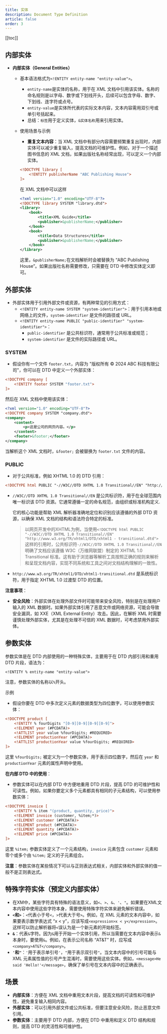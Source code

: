 ```yaml
---
title: 实体
description: Document Type Definition
article: false
order: 3
---
```


[[toc]]

## 内部实体

- **内部实体（General Entities）**

  - 基本语法格式为`<!ENTITY entity-name "entity-value">`。
    - `entity-name`是实体的名称，用于在 XML 文档中引用该实体。名称的命名规则是以字母、数字或下划线开头，后续可以包含字母、数字、下划线、连字符或点号。
    - `entity-value`是实体所代表的实际文本内容，文本内容需用双引号或单引号括起来。
    - 总结：`标签`用于定义实体，`&实体名称`用来引用实体。

  - 使用场景与示例
  
    - **重复文本内容**：当 XML 文档中有部分内容需要频繁重复出现时，内部实体可以减少重复输入，提高文档的可维护性。例如，对于一个描述图书信息的 XML 文档，如果出版社名称经常出现，可以定义一个内部实体。
  
    ```xml
    <!DOCTYPE library [
        <!ENTITY publisherName "ABC Publishing House">
    ]>
    ```
  
    在 XML 文档中可以这样
  
    ```xml
    <?xml version="1.0" encoding="UTF-8"?>
    <!DOCTYPE library SYSTEM "library.dtd">
    <library>
        <book>
            <title>XML Guide</title>
            <publisher>&publisherName;</publisher>
        </book>
        <book>
            <title>Data Structures</title>
            <publisher>&publisherName;</publisher>
        </book>
    </library>
    ```
  
    这里，`&publisherName;`在文档解析时会被替换为 “ABC Publishing House”。如果出版社名称需要修改，只需要在 DTD 中修改实体定义即可。

## 外部实体

- 外部实体用于引用外部文件或资源，有两种常见的引用方式：
  - `<!ENTITY entity-name SYSTEM "system-identifier">`：用于引用本地或网络上的文件，`system-identifier` 是文件的路径或 URL。
  - `<!ENTITY entity-name PUBLIC "public-identifier" "system-identifier">`：
    - `public-identifier` 是公共标识符，通常用于公共标准或规范；
    - `system-identifier` 是文件的实际路径或 URL。

### SYSTEM

- 假设你有一个文件 `footer.txt`，内容为 "版权所有 © 2024 ABC 科技有限公司"，你可以在 DTD 中定义一个外部实体：

```xml
<!DOCTYPE company [
    <!ENTITY footer SYSTEM "footer.txt">
]>
```

然后在 XML 文档中使用该实体：

```xml
<?xml version="1.0" encoding="UTF-8"?>
<!DOCTYPE company SYSTEM "company.dtd">
<company>
    <content>
        <p>这是公司的网页内容。</p>
    </content>
    <footer>&footer;</footer>
</company>
```

当解析这个 XML 文档时，`&footer;` 会被替换为 `footer.txt` 文件的内容。

### PUBLIC

- 对于公共标准，例如 XHTML 1.0 的 DTD 引用：

```xml
<!DOCTYPE html PUBLIC "-//W3C//DTD XHTML 1.0 Transitional//EN" "http://www.w3.org/TR/xhtml1/DTD/xhtml1-transitional.dtd">
```

- `//W3C//DTD XHTML 1.0 Transitional//EN` 是公共标识符，用于在全球范围内唯一标识该 DTD 资源。它通常遵循一定的命名规范，由组织或标准机构定义.

  它的核心功能是帮助 XML 解析器准确地定位和识别应该遵循的外部 DTD 资源，以确保 XML 文档的结构和语法符合特定的标准。

  > 以网页开发中的XHTML为例，当使用`<!DOCTYPE html PUBLIC "-//W3C//DTD XHTML 1.0 Transitional//EN" "http://www.w3.org/TR/xhtml1/DTD/xhtml1 - transitional.dtd">`这样的引用时，公共标识符`-//W3C//DTD XHTML 1.0 Transitional//EN`明确了文档应该遵循 W3C（万维网联盟）制定的 XHTML 1.0 Transitional 标准。这有助于浏览器等解析工具按照正确的规则来解析和呈现文档内容，实现不同系统和工具之间对文档结构理解的一致性。

- `http://www.w3.org/TR/xhtml1/DTD/xhtml1-transitional.dtd` 是系统标识符，用于指定 XHTML 1.0 过渡型 DTD 的位置。

**注意事项**：

- **安全风险**：外部实体在处理外部文件时可能带来安全风险，特别是在处理用户输入的 XML 数据时。如果外部实体引用了恶意文件或网络资源，可能会导致安全漏洞，如 XXE（XML External Entity）攻击。因此，在解析 XML 时需要谨慎处理外部实体，尤其是在处理不可信的 XML 数据时，可考虑禁用外部实体。

## 参数实体

参数实体是在 DTD 内部使用的一种特殊实体，主要用于在 DTD 内部引用和重用 DTD 片段，语法为：

```
<!ENTITY % entity-name "entity-value">
```

注意，参数实体的名称以`%`开头。

示例

- 假设你要在 DTD 中多次定义元素的数据类型为四位数字，可以使用参数实体：

```xml
<!DOCTYPE product [
    <!ENTITY % fourDigits "[0-9][0-9][0-9][0-9]">
    <!ELEMENT year (#PCDATA)>
    <!ATTLIST year value %fourDigits; #REQUIRED>
    <!ELEMENT productionYear (#PCDATA)>
    <!ATTLIST productionYear value %fourDigits; #REQUIRED>
]>
```

这里 `%fourDigits;` 被定义为一个参数实体，用于表示四位数字，然后在 `year` 和 `productionYear` 元素的属性声明中使用。

**在内部 DTD 中的使用**：

- 参数实体可以在内部 DTD 中方便地重用 DTD 片段，提高 DTD 的可维护性和可读性。例如，如果你要定义多个元素都具有相同的子元素结构，可以使用参数实体：

```xml
<!DOCTYPE invoice [
    <!ENTITY % item "(product, quantity, price)">
    <!ELEMENT invoice (customer, %item;*)>
    <!ELEMENT customer (#PCDATA)>
    <!ELEMENT product (#PCDATA)>
    <!ELEMENT quantity (#PCDATA)>
    <!ELEMENT price (#PCDATA)>
]>
```

这里 `%item;` 参数实体定义了一个元素结构，`invoice` 元素包含 `customer` 元素和零个或多个由 `%item;` 定义的子元素组合。

**注意**：参数实体在某些情况下可以与正则表达式相关，内部实体和外部实体的值一般不是正则表达式。

## 特殊字符实体（预定义内部实体）

- 在XM中，某些字符具有特殊的语法意义，如`<`、`>`、`&`、`'`、`"`。如果要在XML文本内容中使用这些字符本身，需要使用特殊字符实体来避免解析错误。
- **`<`和`>`**：`<`代表小于号`<`，`>`代表大于号`>`。例如，在 XML 元素的文本内容中，如果要表示数学表达式 “x < y”，应该写成`<expression>x < y</expression>`。这样可以防止解析器将`<`误认为是一个新元素的开始标签。
- **`&`**：代表`&`字符。因为`&`用于开始一个实体引用，所以当需要在文本内容中表示`&`本身时，要使用`&`。例如，在表示公司名称 “AT&T” 时，应写成`<company>AT&T</company>`。
- **`'`和`"`**：`'`用于表示单引号`'`，`"`用于表示双引号`"`。当文本内容中的引号可能与 XML 元素属性值的引号产生混淆时，需要使用这些实体。例如，`<message>He said 'Hello!'</message>`，确保了单引号在文本内容中的正确表示。

## 场景

- **内部实体**：方便在 XML 文档中重用文本片段，提高文档的可读性和可维护性，避免重复输入相同内容。
- **外部实体**：可以引用外部文件或公共标准，但要注意安全风险，防止恶意文件引用。
- **参数实体**：主要用于 DTD 内部，方便在 DTD 中重用和定义 DTD 结构和规则，提高 DTD 的灵活性和可维护性。
